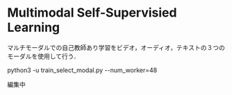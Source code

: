 # Multimodal Self-Supervisied Learning
マルチモーダルでの自己教師あり学習をビデオ，オーディオ，テキストの３つのモーダルを使用して行う．

python3 -u train_select_modal.py --num_worker=48

編集中
